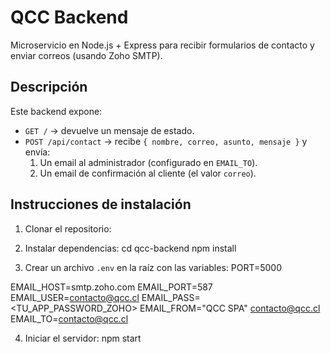 # QCC Backend

Microservicio en Node.js + Express para recibir formularios de contacto y enviar correos (usando Zoho SMTP).

## Descripción
Este backend expone:
- `GET /` → devuelve un mensaje de estado.
- `POST /api/contact` → recibe `{ nombre, correo, asunto, mensaje }` y envía:
  1. Un email al administrador (configurado en `EMAIL_TO`).
  2. Un email de confirmación al cliente (el valor `correo`).

## Instrucciones de instalación

1. Clonar el repositorio:

2. Instalar dependencias:
cd qcc-backend
npm install
3. Crear un archivo `.env` en la raíz con las variables:
PORT=5000

EMAIL_HOST=smtp.zoho.com
EMAIL_PORT=587
EMAIL_USER=contacto@qcc.cl
EMAIL_PASS=<TU_APP_PASSWORD_ZOHO>
EMAIL_FROM="QCC SPA" contacto@qcc.cl
EMAIL_TO=contacto@qcc.cl

4. Iniciar el servidor:
npm start
